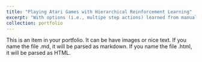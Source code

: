 ```yaml
---
title: "Playing Atari Games with Hierarchical Reinforcement Learning"
excerpt: "With options (i.e., multipe step actions) learned from manual book, hierarchical reinforcement learning achieve human-level learning efficiency and state-of-the-art performance in playing challenge gamesl, e.g., Tennis, Pong, etc. from<br/><img src='/images/500x300.png'>"
collection: portfolio
---
```


This is an item in your portfolio. It can be have images or nice text. If you name the file .md, it will be parsed as markdown. If you name the file .html, it will be parsed as HTML. 
